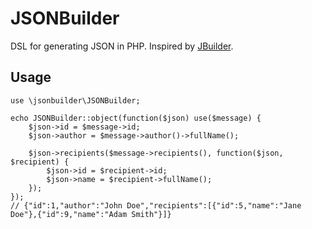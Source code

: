 JSONBuilder
===

DSL for generating JSON in PHP. Inspired by [JBuilder](https://github.com/rails/jbuilder).

Usage
---

	use \jsonbuilder\JSONBuilder;

	echo JSONBuilder::object(function($json) use($message) {
		$json->id = $message->id;
		$json->author = $message->author()->fullName();
		
		$json->recipients($message->recipients(), function($json, $recipient) {
			$json->id = $recipient->id;
			$json->name = $recipient->fullName();
		});
	});
	// {"id":1,"author":"John Doe","recipients":[{"id":5,"name":"Jane Doe"},{"id":9,"name":"Adam Smith"}]}
